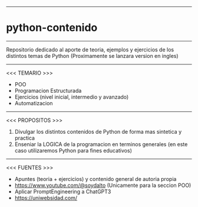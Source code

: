 --------------------------
# python-contenido 
--------------------------

Repositorio dedicado al aporte de teoria, ejemplos y ejercicios de los distintos temas de Python
(Proximamente se lanzara version en ingles)

------------------------------------------------------------------------------------------------

<<< TEMARIO >>>
- POO
- Programacion Estructurada
- Ejercicios (nivel inicial, intermedio y avanzado)
- Automatizacion

------------------------------------------------------------------------------------------------

<<< PROPOSITOS >>>
1. Divulgar los distintos contenidos de Python de forma mas sintetica y practica
2. Enseniar la LOGICA de la programacion en terminos generales (en este caso utilizaremos Python para fines educativos)

------------------------------------------------------------------------------------------------

<<< FUENTES >>>
- Apuntes (teoria + ejercicios) y contenido general de autoria propia
- https://www.youtube.com/@soydalto (Unicamente para la seccion POO)
- Aplicar PromptEngineering a ChatGPT3
- https://uniwebsidad.com/